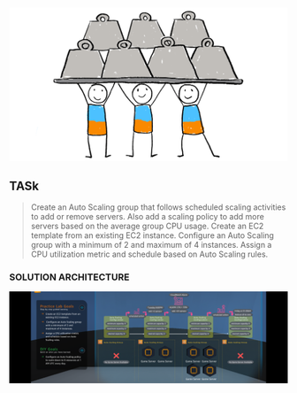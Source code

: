 #

![auto_scaling](https://github.com/tuyojr/aws_cloud_quest/blob/main/images/auto_scaling.gif)

## TASk

> Create an Auto Scaling group that follows scheduled scaling activities to add or remove servers. Also add a scaling policy to add more servers based on the average group CPU usage.
> Create an EC2 template from an existing EC2 instance.
> Configure an Auto Scaling group with a minimum of 2 and maximum of 4 instances.
> Assign a CPU utilization metric and schedule based on Auto Scaling rules.

### SOLUTION ARCHITECTURE

![solution_architecture](https://github.com/tuyojr/aws_cloud_quest/blob/main/images/auto_healing_and_scaling.png)
